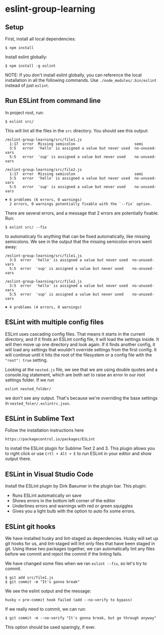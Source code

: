 # eslint-group-learning

## Setup
First, install all local dependencies:

```
$ npm install
```

Install eslint globally:

```
$ npm install -g eslint
```

NOTE: If you don't install eslint globally, you can reference the local installation in all the following commands. Use `./node_modules/.bin/eslint` instead of just `eslint`.

## Run ESLint from command line
In project root, run:

```
$ eslint src/
```
This will lint all the files in the `src` directory. You should see this output:
```
/eslint-group-learning/src/file1.js
  1:17  error  Missing semicolon                           semi
  3:5   error  'hello' is assigned a value but never used  no-unused-vars
  5:5   error  'sup' is assigned a value but never used    no-unused-vars

/eslint-group-learning/src/file2.js
  1:17  error  Missing semicolon                           semi
  3:5   error  'hello' is assigned a value but never used  no-unused-vars
  5:5   error  'sup' is assigned a value but never used    no-unused-vars

✖ 6 problems (6 errors, 0 warnings)
  2 errors, 0 warnings potentially fixable with the `--fix` option.
```

 There are several errors, and a message that 2 errors are potentially fixable. Run:

```
$ eslint src/ --fix
```

to automaticaly fix anything that can be fixed automatically, like missing semicolons. We see in the output that the missing semicolon errors went away:

```
/eslint-group-learning/src/file1.js
  3:5  error  'hello' is assigned a value but never used  no-unused-vars
  5:5  error  'sup' is assigned a value but never used    no-unused-vars

/eslint-group-learning/src/file2.js
  3:5  error  'hello' is assigned a value but never used  no-unused-vars
  5:5  error  'sup' is assigned a value but never used    no-unused-vars

✖ 4 problems (4 errors, 0 warnings)
```

## ESLint with multiple config files

ESLint uses cascading config files. That means it starts in the current directory, and if it finds an ESLint config file, it will load the settings inside. It will then move up one directory and look again. If it finds another config, it will load any settings that wouldn't override settings from the first config. It will continue until it hits the root of the filesystem or a config file with the `"root": true` setting.

Looking at the `nested.js` file, we see that we are using double quotes and a console.log statement, which are both set to raise an error in our root settings folder. If we run

```
eslint nested_folder/
```

we don't see any output. That's because we're overriding the base settings in `nested_foler/.eslintrc.json`.

## ESLint in Sublime Text
Follow the installation instructions here 

`https://packagecontrol.io/packages/ESLint`

 to install the ESLint plugin for Sublime Text 2 and 3. This plugin allows you to right click or use `Crtl + Alt + E` to run ESLint in your editor and show output there.

 ## ESLint in Visual Studio Code

 Install the ESLint plugin by Dirk Baeumer in the plugin bar. This plugin:
- Runs ESLint automatically on save
- Shows errors in the bottom left corner of the editor
- Underlines errors and warnings with red or green squiggles
- Gives you a light bulb with the option to auto fix some errors.

## ESLint git hooks

We have installed husky and lint-staged as dependencies. Husky will set up git hooks for us, and lint-staged will lint only files that have been staged in git. Using these two packages together, we can automatically lint any files before we commit and reject the commit if the linting fails.

We have changed some files when we ran `eslint --fix`, so let's try to commit.

```
$ git add src/file1.js
$ git commit -m "It's gonna break"
```

We see the eslint output and the message:

```
husky > pre-commit hook failed (add --no-verify to bypass)
```

If we really need to commit, we can run:

```
$ git commit -m --no-verify "It's gonna break, but go through anyway"
```
This option should be used sparingly, if ever.